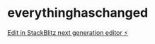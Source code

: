 # everythinghaschanged

[Edit in StackBlitz next generation editor ⚡️](https://stackblitz.com/~/github.com/erniesg/everythinghaschanged)
